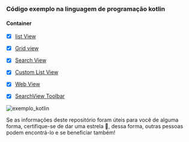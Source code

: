 ### Código exemplo na linguagem de programação kotlin
#### Container
- [x] [list View](https://github.com/gilbercs/exemploKotlin/blob/master/app/src/main/java/br/com/gilbercs/exemplokotlin/container/ListViewActivity.kt)
- [x] [Grid view](https://github.com/gilbercs/exemploKotlin/blob/master/app/src/main/java/br/com/gilbercs/exemplokotlin/container/GridViewActivity.kt)
- [x] [Search View](https://github.com/gilbercs/exemploKotlin/blob/master/app/src/main/java/br/com/gilbercs/exemplokotlin/container/SearchViewActivity.kt)
- [x] [Custom List View](https://github.com/gilbercs/exemploKotlin/blob/master/app/src/main/java/br/com/gilbercs/exemplokotlin/container/CustomActivity.kt)
- [x] [Web View](https://github.com/gilbercs/exemploKotlin/blob/master/app/src/main/java/br/com/gilbercs/exemplokotlin/container/WebViewActivity.kt)
- [x] [SearchView Toolbar](https://github.com/gilbercs/exemploKotlin/blob/master/app/src/main/java/br/com/gilbercs/exemplokotlin/container/SearchViewToobar.kt)


![exemplo_kotlin](https://user-images.githubusercontent.com/72363971/112914448-63649480-90d2-11eb-801a-5f576d43ec68.gif)



Se as informações deste repositório foram úteis para você de alguma forma, certifique-se de dar uma estrela 🌟, dessa forma, outras pessoas podem encontrá-lo e se beneficiar também!

